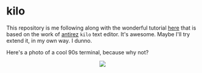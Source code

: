 # kilo
This repository is me following along with the wonderful tutorial [here](https://viewsourcecode.org/snaptoken/kilo/) that is based on the work of [antirez](https://github.com/antirez) `kilo` text editor. It's awesome. Maybe I'll try extend it, in my own way. I dunno.

Here's a photo of a cool 90s terminal, because why not?

<p align="center">
  <img src="http://toastytech.com/guis/textexchangedos.png"/>
</p>
